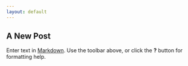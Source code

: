 ```yaml
---
layout: default
---
```


## A New Post


Enter text in [Markdown](http://daringfireball.net/projects/markdown/). Use the toolbar above, or click the **?** button for formatting help.
